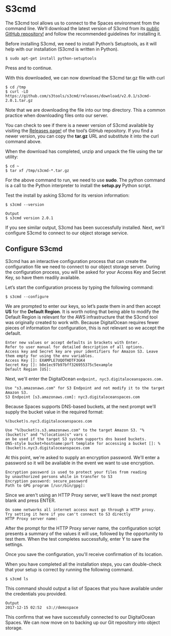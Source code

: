# S3cmd

The S3cmd tool allows us to connect to the Spaces environment from the command line. We’ll download the latest version of S3cmd from its [public GitHub repository!](http://google.com) and follow the recommended guidelines for installing it.

Before installing S3cmd, we need to install Python’s Setuptools, as it will help with our installation (S3cmd is written in Python).

```
$ sudo apt-get install python-setuptools
```

Press and to continue.

With this downloaded, we can now download the S3cmd tar.gz file with curl

```
$ cd /tmp
$ curl -LO https://github.com/s3tools/s3cmd/releases/download/v2.0.1/s3cmd-2.0.1.tar.gz
```

Note that we are downloading the file into our tmp directory. This a common practice when downloading files onto our server.

You can check to see if there is a newer version of S3cmd available by visiting the [Releases page!](https://github.com/s3tools/s3cmd/releases) of the tool’s GitHub repository. If you find a newer version, you can copy the **tar.gz** URL and substitute it into the curl command above.

When the download has completed, unzip and unpack the file using the tar utility:

```
$ cd ~
$ tar xf /tmp/s3cmd-*.tar.gz
```

For the above command to run, we need to use **sudo**. The python command is a call to the Python interpreter to install the **setup.py** Python script.

Test the install by asking S3cmd for its version information:

```
$ s3cmd --version
```
```
Output
$ s3cmd version 2.0.1
```

If you see similar output, S3cmd has been successfully installed. Next, we'll configure S3cmd to connect to our object storage service.

## Configure S3cmd

S3cmd has an interactive configuration process that can create the configuration file we need to connect to our object storage server. During the configuration process, you will be asked for your Access Key and Secret Key, so have them readily available.

Let’s start the configuration process by typing the following command:

```
$ s3cmd --configure
```

We are prompted to enter our keys, so let’s paste them in and then accept **US** for the **Default Region**. It is worth noting that being able to modify the Default Region is relevant for the AWS infrastructure that the S3cmd tool was originally created to work with. Because DigitalOcean requires fewer pieces of information for configuration, this is not relevant so we accept the default.

```
Enter new values or accept defaults in brackets with Enter.
Refer to user manual for detailed description of all options.
Access key and Secret key are your identifiers for Amazon S3. Leave them empty for using the env variables.
Access Key []: EXAMPLE7UQOTHDTF3GK4
Secret Key []: b8e1ec97b97bff326955375c5example
Default Region [US]:
```

Next, we'll enter the DigitalOcean `endpoint, nyc3.digitaloceanspaces.com.`

```
Use "s3.amazonaws.com" for S3 Endpoint and not modify it to the target Amazon S3.
S3 Endpoint [s3.amazonaws.com]: nyc3.digitaloceanspaces.com
```

Because Spaces supports DNS-based buckets, at the next prompt we'll supply the bucket value in the required format:

```
%(bucket)s.nyc3.digitaloceanspaces.com
```

```
Use "%(bucket)s.s3.amazonaws.com" to the target Amazon S3. "%(bucket)s" and "%(location)s" vars c
an be used if the target S3 system supports dns based buckets.
DNS-style bucket+hostname:port template for accessing a bucket []: %(bucket)s.nyc3.digitaloceanspaces.com
```

At this point, we're asked to supply an encryption password. We'll enter a password so it will be available in the event we want to use encryption.

```
Encryption password is used to protect your files from reading
by unauthorized persons while in transfer to S3
Encryption password: secure_password
Path to GPG program [/usr/bin/gpg]:
```

Since we aren't using an HTTP Proxy server, we'll leave the next prompt blank and press ENTER.

```
On some networks all internet access must go through a HTTP proxy.
Try setting it here if you can't connect to S3 directly
HTTP Proxy server name:
```

After the prompt for the HTTP Proxy server name, the configuration script presents a summary of the values it will use, followed by the opportunity to test them. When the test completes successfully, enter Y to save the settings.

Once you save the configuration, you'll receive confirmation of its location.

When you have completed all the installation steps, you can double-check that your setup is correct by running the following command.

```
$ s3cmd ls
```

This command should output a list of Spaces that you have available under the credentials you provided.

```
Output
2017-12-15 02:52  s3://demospace
```

This confirms that we have successfully connected to our DigitalOcean Spaces. We can now move on to backing up our Git repository into object storage.